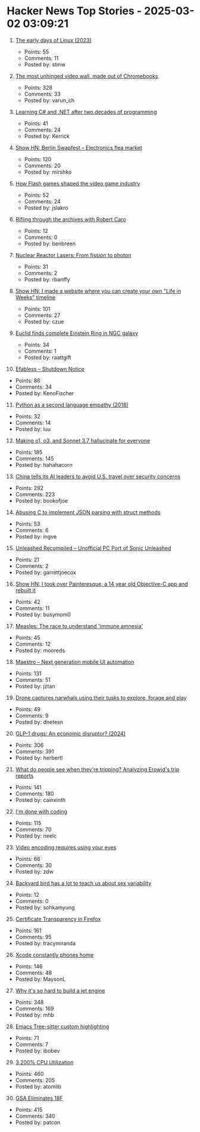 # Hacker News Top Stories - 2025-03-02 03:09:21

1. [The early days of Linux (2023)](https://lwn.net/Articles/928581/)
   - Points: 55
   - Comments: 11
   - Posted by: stmw

2. [The most unhinged video wall, made out of Chromebooks](https://varun.ch/posts/videowall/)
   - Points: 328
   - Comments: 33
   - Posted by: varun_ch

3. [Learning C# and .NET after two decades of programming](https://kerrick.blog/articles/2025/why-i-am-learning-c-sharp-and-dot-net-after-two-decades-of-programming/)
   - Points: 41
   - Comments: 24
   - Posted by: Kerrick

4. [Show HN: Berlin Swapfest – Electronics flea market](https://www.swapfest.berlin/)
   - Points: 120
   - Comments: 20
   - Posted by: mirshko

5. [How Flash games shaped the video game industry](https://www.flashgamehistory.com/)
   - Points: 52
   - Comments: 24
   - Posted by: jslakro

6. [Rifling through the archives with Robert Caro](https://www.smithsonianmag.com/history/rifling-through-archives-legendary-historian-robert-caro-180985956/)
   - Points: 12
   - Comments: 0
   - Posted by: benbreen

7. [Nuclear Reactor Lasers: From fission to photon](http://toughsf.blogspot.com/2019/04/nuclear-reactor-lasers-from-fission-to.html)
   - Points: 31
   - Comments: 2
   - Posted by: rbanffy

8. [Show HN: I made a website where you can create your own "Life in Weeks" timeline](https://lifeweeks.app/)
   - Points: 101
   - Comments: 27
   - Posted by: czue

9. [Euclid finds complete Einstein Ring in NGC galaxy](https://www.euclid-ec.org/einstein-ring-in-ngc-6505/)
   - Points: 34
   - Comments: 1
   - Posted by: raattgift

10. [Efabless – Shutdown Notice](https://efabless.com/notice)
   - Points: 86
   - Comments: 34
   - Posted by: KenoFischer

11. [Python as a second language empathy (2018)](https://ballingt.com/python-second-language-empathy/)
   - Points: 32
   - Comments: 14
   - Posted by: luu

12. [Making o1, o3, and Sonnet 3.7 hallucinate for everyone](https://bengarcia.dev/making-o1-o3-and-sonnet-3-7-hallucinate-for-everyone)
   - Points: 185
   - Comments: 145
   - Posted by: hahahacorn

13. [China tells its AI leaders to avoid U.S. travel over security concerns](https://www.wsj.com/world/china/china-ai-us-travel-advisory-ff248349)
   - Points: 292
   - Comments: 223
   - Posted by: bookofjoe

14. [Abusing C to implement JSON parsing with struct methods](https://xnacly.me/posts/2025/json-parser-in-c-with-methods/)
   - Points: 53
   - Comments: 6
   - Posted by: ingve

15. [Unleashed Recompiled – Unofficial PC Port of Sonic Unleashed](https://github.com/hedge-dev/UnleashedRecomp)
   - Points: 21
   - Comments: 2
   - Posted by: garrettjoecox

16. [Show HN: I took over Painteresque, a 14 year old Objective-C app and rebuilt it](https://apps.apple.com/ca/app/painteresque-photo-to-sketch/id6742038583)
   - Points: 42
   - Comments: 11
   - Posted by: busymom0

17. [Measles: The race to understand 'immune amnesia'](https://www.bbc.com/future/article/20211112-the-people-with-immune-amnesia)
   - Points: 45
   - Comments: 12
   - Posted by: mooreds

18. [Maestro – Next generation mobile UI automation](https://github.com/mobile-dev-inc/Maestro)
   - Points: 131
   - Comments: 51
   - Posted by: jztan

19. [Drone captures narwhals using their tusks to explore, forage and play](https://phys.org/news/2025-02-drone-captures-narwhals-tusks-explore.html)
   - Points: 49
   - Comments: 9
   - Posted by: dnetesn

20. [GLP-1 drugs: An economic disruptor? (2024)](https://wildfirelabs.substack.com/p/the-100-trillion-disruption-the-unforeseen)
   - Points: 306
   - Comments: 391
   - Posted by: herbertl

21. [What do people see when they're tripping? Analyzing Erowid's trip reports](https://themicrodose.substack.com/p/what-do-people-see-when-theyre-tripping)
   - Points: 141
   - Comments: 180
   - Posted by: cainxinth

22. [I'm done with coding](https://www.neelc.org/2025/03/01/im-done-with-coding/)
   - Points: 115
   - Comments: 70
   - Posted by: neelc

23. [Video encoding requires using your eyes](https://redvice.org/2025/encoding-requires-eyes/)
   - Points: 66
   - Comments: 30
   - Posted by: zdw

24. [Backyard bird has a lot to teach us about sex variability](https://www.scientificamerican.com/article/a-backyard-bird-offers-a-new-way-of-thinking-about-sexes/)
   - Points: 12
   - Comments: 0
   - Posted by: sohkamyung

25. [Certificate Transparency in Firefox](https://blog.transparency.dev/ct-in-firefox)
   - Points: 161
   - Comments: 95
   - Posted by: tracymiranda

26. [Xcode constantly phones home](https://lapcatsoftware.com/articles/2025/2/5.html?__readwiseLocation=)
   - Points: 146
   - Comments: 48
   - Posted by: MaysonL

27. [Why it's so hard to build a jet engine](https://www.construction-physics.com/p/why-its-so-hard-to-build-a-jet-engine)
   - Points: 348
   - Comments: 169
   - Posted by: mhb

28. [Emacs Tree-sitter custom highlighting](https://amitp.blogspot.com/2025/02/emacs-tree-sitter-custom-highlighting.html)
   - Points: 71
   - Comments: 7
   - Posted by: ibobev

29. [3,200% CPU Utilization](https://josephmate.github.io/2025-02-26-3200p-cpu-util/)
   - Points: 460
   - Comments: 205
   - Posted by: atomlib

30. [GSA Eliminates 18F](https://www.nextgov.com/people/2025/03/gsa-eliminates-18f/403400/)
   - Points: 415
   - Comments: 340
   - Posted by: patcon

